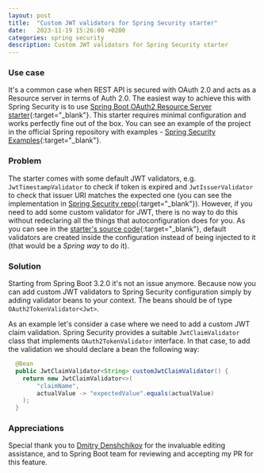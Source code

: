 ```yaml
---
layout: post
title:  "Custom JWT validators for Spring Security starter"
date:   2023-11-19 15:26:00 +0200
categories: spring security
description: Custom JWT validators for Spring Security starter
---
```


### Use case

It's a common case when REST API is secured with OAuth 2.0 and acts as a Resource server in terms of Auth 2.0. The easiest way to achieve this with Spring Security is to use [Spring Boot OAuth2 Resource Server starter](https://docs.spring.io/spring-security/reference/servlet/oauth2/resource-server/index.html){:target="_blank"}. This starter requires minimal configuration and works perfectly fine out of the box. You can see an example of the project in the official Spring repository with examples - [Spring Security Examples](https://github.com/spring-projects/spring-security-samples/blob/main/servlet/spring-boot/java/oauth2/resource-server/hello-security){:target="_blank"}.

### Problem

The starter comes with some default JWT validators, e.g. `JwtTimestampValidator` to check if token is expired and `JwtIssuerValidator` to check that issuer URI matches the expected one (you can see the implementation in [Spring Security repo](https://github.com/spring-projects/spring-security/blob/d9587875619f568054a58107fd80d38bff59c1d7/oauth2/oauth2-jose/src/main/java/org/springframework/security/oauth2/jwt/JwtValidators.java#L54){:target="_blank"}).
However, if you need to add some custom validator for JWT, there is no way to do this without redeclaring all the things that autoconfiguration does for you. As you can see in the [starter's source code](https://github.com/spring-projects/spring-boot/blob/3.1.x/spring-boot-project/spring-boot-autoconfigure/src/main/java/org/springframework/boot/autoconfigure/security/oauth2/resource/servlet/OAuth2ResourceServerJwtConfiguration.java){:target="_blank"}, default validators are created inside the configuration instead of being injected to it (that would be a *Spring way* to do it).

### Solution

Starting from Spring Boot 3.2.0 it's not an issue anymore. Because now you can add custom JWT validators to 
Spring Security configuration simply by adding validator beans to your context. The beans should be of type 
`OAuth2TokenValidator<Jwt>`.

As an example let's consider a case where we need to add a custom JWT claim validation.
Spring Security provides a suitable `JwtClaimValidator` class that implements `OAuth2TokenValidator` interface.
In that case, to add the validation we should declare a bean the following way:

```java
  @Bean
  public JwtClaimValidator<String> customJwtClaimValidator() {
    return new JwtClaimValidator<>(
        "claimName",
        actualValue -> "expectedValue".equals(actualValue)
    );
  }
```

### Appreciations

Special thank you to [Dmitry Denshchikov](https://medium.com/@HereAndBeyond) for the invaluable editing assistance,
and to Spring Boot team for reviewing and accepting my PR for this feature.